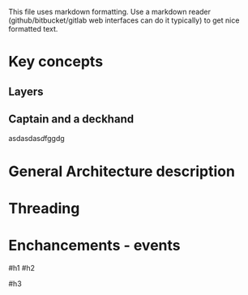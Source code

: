 This file uses markdown formatting. Use a markdown reader (github/bitbucket/gitlab web interfaces can do it typically) to get nice formatted text.

# Key concepts
## Layers
## Captain and a deckhand
asdasdas*d*fggdg
# General Architecture description
# Threading
# Enchancements - events
#h1
#h2

#h3
